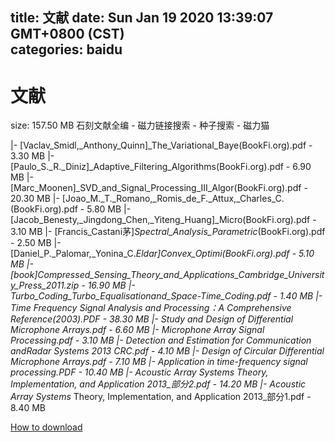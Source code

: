 
title: 文献
date: Sun Jan 19 2020 13:39:07 GMT+0800 (CST)    
categories: baidu
---

# 文献
size: 157.50 MB
 石刻文献全编 - 磁力链接搜索 - 种子搜索 - 磁力猫
 
|- [Vaclav_Smidl,_Anthony_Quinn]_The_Variational_Baye(BookFi.org).pdf - 3.30 MB
|- [Paulo_S._R._Diniz]_Adaptive_Filtering_Algorithms(BookFi.org).pdf - 6.90 MB
|- [Marc_Moonen]_SVD_and_Signal_Processing_III_Algor(BookFi.org).pdf - 20.30 MB
|- [Joao_M._T._Romano,_Romis_de_F._Attux,_Charles_C.(BookFi.org).pdf - 5.80 MB
|- [Jacob_Benesty,_Jingdong_Chen,_Yiteng_Huang]_Micro(BookFi.org).pdf - 3.10 MB
|- [Francis_Castani茅]_Spectral_Analysis_Parametric_(BookFi.org).pdf - 2.50 MB
|- [Daniel_P._Palomar,_Yonina_C._Eldar]_Convex_Optimi(BookFi.org).pdf - 5.10 MB
|- [book]Compressed_Sensing_Theory_and_Applications_Cambridge_University_Press_2011.zip - 16.90 MB
|- Turbo_Coding_Turbo_Equalisationand_Space-Time_Coding.pdf - 1.40 MB
|- Time Frequency Signal Analysis and Processing：A Comprehensive Reference(2003).PDF - 38.30 MB
|- Study and Design of Differential Microphone Arrays.pdf - 6.60 MB
|- Microphone Array Signal Processing.pdf - 3.10 MB
|- Detection and Estimation for Communication andRadar Systems 2013 CRC.pdf - 4.10 MB
|- Design of Circular Differential Microphone Arrays.pdf - 7.10 MB
|- Application in time-frequency signal processing.PDF - 10.40 MB
|- Acoustic Array Systems_ Theory, Implementation, and Application  2013_部分2.pdf - 14.20 MB
|- Acoustic Array Systems_ Theory, Implementation, and Application  2013_部分1.pdf - 8.40 MB

[How to download](https://bpcam.bemobtrk.com/go/2ceec3aa-1ca2-46d6-b9ff-aaa5c184517c?jno=3612)